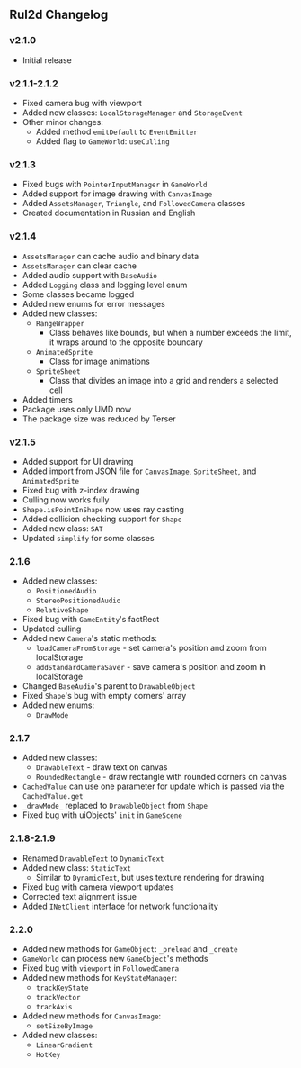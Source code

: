 ## Rul2d Changelog

### v2.1.0

- Initial release

### v2.1.1-2.1.2

- Fixed camera bug with viewport
- Added new classes: `LocalStorageManager` and `StorageEvent`
- Other minor changes:
  - Added method `emitDefault` to `EventEmitter`
  - Added flag to `GameWorld`: `useCulling`

### v2.1.3

- Fixed bugs with `PointerInputManager` in `GameWorld`
- Added support for image drawing with `CanvasImage`
- Added `AssetsManager`, `Triangle`, and `FollowedCamera` classes
- Created documentation in Russian and English

### v2.1.4

- `AssetsManager` can cache audio and binary data
- `AssetsManager` can clear cache
- Added audio support with `BaseAudio`
- Added `Logging` class and logging level enum
- Some classes became logged
- Added new enums for error messages
- Added new classes:
  - `RangeWrapper`
    - Class behaves like bounds, but when a number exceeds the limit, it wraps around to the opposite boundary
  - `AnimatedSprite`
    - Class for image animations
  - `SpriteSheet`
    - Class that divides an image into a grid and renders a selected cell
- Added timers
- Package uses only UMD now
- The package size was reduced by Terser

### v2.1.5

- Added support for UI drawing
- Added import from JSON file for `CanvasImage`, `SpriteSheet`, and `AnimatedSprite`
- Fixed bug with z-index drawing
- Culling now works fully
- `Shape.isPointInShape` now uses ray casting
- Added collision checking support for `Shape`
- Added new class: `SAT`
- Updated `simplify` for some classes

### 2.1.6

- Added new classes: 
  - `PositionedAudio`
  - `StereoPositionedAudio`
  - `RelativeShape`
- Fixed bug with `GameEntity`'s factRect
- Updated culling
- Added new `Camera`'s static methods:
  - `loadCameraFromStorage` - set camera's position and zoom from localStorage
  - `addStandardCameraSaver` - save camera's position and zoom in localStorage
- Changed `BaseAudio`'s parent to `DrawableObject`
- Fixed `Shape`'s bug with empty corners' array
- Added new enums:
  - `DrawMode`

### 2.1.7

- Added new classes:
  - `DrawableText` - draw text on canvas
  - `RoundedRectangle` - draw rectangle with rounded corners on canvas
- `CachedValue` can use one parameter for update which is passed via the `CachedValue.get`
- `_drawMode_` replaced to `DrawableObject` from `Shape`
- Fixed bug with uiObjects' `init` in `GameScene`

### 2.1.8-2.1.9

- Renamed `DrawableText` to `DynamicText`
- Added new class: `StaticText`
  - Similar to `DynamicText`, but uses texture rendering for drawing
- Fixed bug with camera viewport updates
- Corrected text alignment issue
- Added `INetClient` interface for network functionality

### 2.2.0

- Added new methods for `GameObject`: `_preload` and `_create`
- `GameWorld` can process new `GameObject`'s methods
- Fixed bug with `viewport` in `FollowedCamera`
- Added new methods for `KeyStateManager`: 
  - `trackKeyState`
  - `trackVector`
  - `trackAxis`
- Added new methods for `CanvasImage`: 
  - `setSizeByImage`
- Added new classes:
  - `LinearGradient`
  - `HotKey`